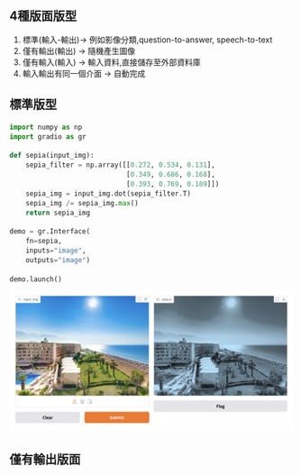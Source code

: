 ## 4種版面版型

1. 標準(輸入-輸出)-> 例如影像分類,question-to-answer, speech-to-text
2. 僅有輸出(輸出) -> 隨機產生圖像
3. 僅有輸入(輸入) -> 輸入資料,直接儲存至外部資料庫
4. 輸入輸出有同一個介面 -> 自動完成

## 標準版型

```python
import numpy as np
import gradio as gr

def sepia(input_img):
    sepia_filter = np.array([[0.272, 0.534, 0.131],
                             [0.349, 0.686, 0.168],
                             [0.393, 0.769, 0.189]])
    sepia_img = input_img.dot(sepia_filter.T)
    sepia_img /= sepia_img.max()                          
    return sepia_img

demo = gr.Interface(
    fn=sepia, 
    inputs="image", 
    outputs="image")

demo.launch()
```

![](./images/pic1.png)

## 僅有輸出版面


